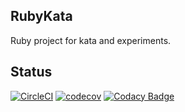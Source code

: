 ## RubyKata

Ruby project for kata and experiments.

## Status
[![CircleCI](https://circleci.com/gh/AndreiPiatrou/ruby_kata/tree/master.svg?style=svg)](https://circleci.com/gh/AndreiPiatrou/ruby_kata/tree/master) [![codecov](https://codecov.io/gh/AndreiPiatrou/ruby_kata/branch/master/graph/badge.svg)](https://codecov.io/gh/AndreiPiatrou/ruby_kata) [![Codacy Badge](https://api.codacy.com/project/badge/Grade/20c3b2a72e7547c4aaf506ddbceeb000)](https://www.codacy.com/app/AndreiPiatrou/ruby_kata?utm_source=github.com&amp;utm_medium=referral&amp;utm_content=AndreiPiatrou/ruby_kata&amp;utm_campaign=Badge_Grade)
